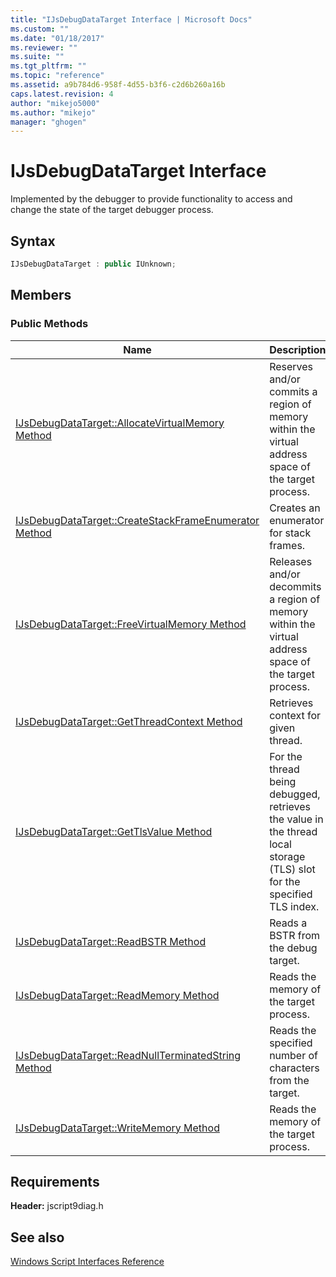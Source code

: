```yaml
---
title: "IJsDebugDataTarget Interface | Microsoft Docs"
ms.custom: ""
ms.date: "01/18/2017"
ms.reviewer: ""
ms.suite: ""
ms.tgt_pltfrm: ""
ms.topic: "reference"
ms.assetid: a9b784d6-958f-4d55-b3f6-c2d6b260a16b
caps.latest.revision: 4
author: "mikejo5000"
ms.author: "mikejo"
manager: "ghogen"
---
```

# IJsDebugDataTarget Interface
Implemented by the debugger to provide functionality to access and change the state of the target debugger process.  
  
## Syntax  
  
```cpp
IJsDebugDataTarget : public IUnknown;  
```  
  
## Members  
  
### Public Methods  
  
|Name|Description|  
|----------|-----------------|  
|[IJsDebugDataTarget::AllocateVirtualMemory Method](../../winscript/reference/ijsdebugdatatarget-allocatevirtualmemory-method.md)|Reserves and/or commits a region of memory within the virtual address space of the target process.|  
|[IJsDebugDataTarget::CreateStackFrameEnumerator Method](../../winscript/reference/ijsdebugdatatarget-createstackframeenumerator-method.md)|Creates an enumerator for stack frames.|  
|[IJsDebugDataTarget::FreeVirtualMemory Method](../../winscript/reference/ijsdebugdatatarget-freevirtualmemory-method.md)|Releases and/or decommits a region of memory within the virtual address space of the target process.|  
|[IJsDebugDataTarget::GetThreadContext Method](../../winscript/reference/ijsdebugdatatarget-getthreadcontext-method.md)|Retrieves context for given thread.|  
|[IJsDebugDataTarget::GetTlsValue Method](../../winscript/reference/ijsdebugdatatarget-gettlsvalue-method.md)|For the thread being debugged, retrieves the value in the thread local storage (TLS) slot for the specified TLS index.|  
|[IJsDebugDataTarget::ReadBSTR Method](../../winscript/reference/ijsdebugdatatarget-readbstr-method.md)|Reads a BSTR from the debug target.|  
|[IJsDebugDataTarget::ReadMemory Method](../../winscript/reference/ijsdebugdatatarget-readmemory-method.md)|Reads the memory of the target process.|  
|[IJsDebugDataTarget::ReadNullTerminatedString Method](../../winscript/reference/ijsdebugdatatarget-readnullterminatedstring-method.md)|Reads the specified number of characters from the target.|  
|[IJsDebugDataTarget::WriteMemory Method](../../winscript/reference/ijsdebugdatatarget-writememory-method.md)|Reads the memory of the target process.|  
  
## Requirements  
 **Header:** jscript9diag.h  
  
## See also  
 [Windows Script Interfaces Reference](../../winscript/reference/windows-script-interfaces-reference.md)